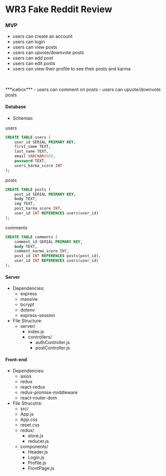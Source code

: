 # WR3 Fake Reddit Review
</hr>

### MVP
- users can create an account
- users can login
- users can view posts
- users can upvote/downvote posts
- users can add post
- users can edit posts
- users can view their profile to see their posts and karma
</br>
</br>
***icebox***
- users can comment on posts
- users can upvote/downvote posts

#### Database
- Schemas:

users
```SQL
CREATE TABLE users (
    user_id SERIAL PRIMARY KEY,
    first_name TEXT,
    last_name TEXT,
    email VARCHAR(60),
    password TEXT,
    users_karma_score INT
);
```

posts
```SQL
CREATE TABLE posts (
    post_id SERIAL PRIMARY KEY,
    body TEXT,
    img TEXT,
    post_karma_score INT,
    user_id INT REFERENCES users(user_id)
);
```

comments
```SQL
CREATE TABLE comments (
    comment_id SERIAL PRIMARY KEY,
    body TEXT,
    comment_karma_score INT,
    post_id INT REFERENCES posts(post_id),
    user_id INT REFERENCES users(user_id)
);
```

#### Server
- Dependencies:
    - express
    - massive
    - bcrypt
    - dotenv
    - express-session
- File Structure:
    - server/
        - index.js
        - controllers/
            - authController.js
            - postController.js

#### Front-end
- Dependencies: 
    - axios
    - redux
    - react-redux
    - redux-promise-middleware
    - react-router-dom
- File Strucutre:
    - src/
    - App.js
    - App.css
    - reset.css
    - redux/
        - store.js
        - reducer.js
    - components/
        - Header.js
        - Login.js
        - Profile.js
        - FrontPage.js
